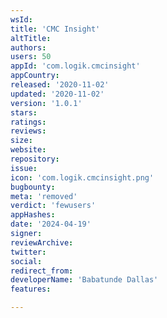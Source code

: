 ```yaml
---
wsId: 
title: 'CMC Insight'
altTitle: 
authors: 
users: 50
appId: 'com.logik.cmcinsight'
appCountry: 
released: '2020-11-02'
updated: '2020-11-02'
version: '1.0.1'
stars: 
ratings: 
reviews: 
size: 
website: 
repository: 
issue: 
icon: 'com.logik.cmcinsight.png'
bugbounty: 
meta: 'removed'
verdict: 'fewusers'
appHashes: 
date: '2024-04-19'
signer: 
reviewArchive: 
twitter: 
social: 
redirect_from: 
developerName: 'Babatunde Dallas'
features: 

---
```



